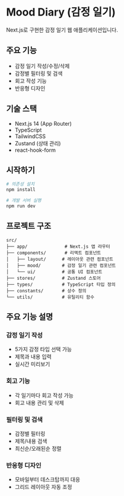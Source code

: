 # Mood Diary (감정 일기)

Next.js로 구현한 감정 일기 웹 애플리케이션입니다.

## 주요 기능

- 감정 일기 작성/수정/삭제
- 감정별 필터링 및 검색
- 회고 작성 기능
- 반응형 디자인

## 기술 스택

- Next.js 14 (App Router)
- TypeScript
- TailwindCSS
- Zustand (상태 관리)
- react-hook-form

## 시작하기

```bash
# 의존성 설치
npm install

# 개발 서버 실행
npm run dev
```

## 프로젝트 구조

```
src/
├── app/              # Next.js 앱 라우터
├── components/       # 리액트 컴포넌트
│   ├── layout/      # 레이아웃 관련 컴포넌트
│   ├── mood/        # 감정 일기 관련 컴포넌트
│   └── ui/          # 공통 UI 컴포넌트
├── stores/          # Zustand 스토어
├── types/           # TypeScript 타입 정의
├── constants/       # 상수 정의
└── utils/           # 유틸리티 함수
```

## 주요 기능 설명

### 감정 일기 작성

- 5가지 감정 타입 선택 가능
- 제목과 내용 입력
- 실시간 미리보기

### 회고 기능

- 각 일기마다 회고 작성 가능
- 회고 내용 관리 및 삭제

### 필터링 및 검색

- 감정별 필터링
- 제목/내용 검색
- 최신순/오래된순 정렬

### 반응형 디자인

- 모바일부터 데스크탑까지 대응
- 그리드 레이아웃 자동 조정
